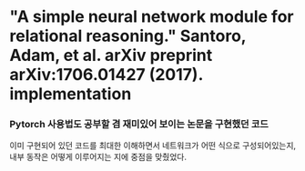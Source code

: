 # "A simple neural network module for relational reasoning." Santoro, Adam, et al.  arXiv preprint arXiv:1706.01427 (2017). implementation

### Pytorch 사용법도 공부할 겸 재미있어 보이는 논문을 구현했던 코드

이미 구현되어 있던 코드를 최대한 이해하면서 네트워크가 어떤 식으로 구성되어있는지, 내부 동작은 어떻게 이루어지는 지에 중점을 맞췄었다.
